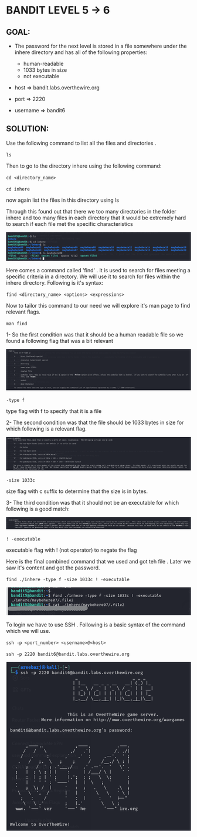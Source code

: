# BANDIT LEVEL 5 -> 6


## GOAL:

- The password for the next level is stored in a file somewhere under the inhere directory and has all of the following properties:

    - human-readable
    - 1033 bytes in size
    - not executable

- host => bandit.labs.overthewire.org
- port => 2220
- username => bandit6

## SOLUTION:

Use the following command to list all the files and directories .

`ls`

Then to go to the directory inhere using the following command:

`cd <directory_name>`

`cd inhere` 

now again list the files in this directory using ls

Through this found out that there we too many directories in the folder inhere and too many files in each directory that it would be extremely hard to search if each file met the specific characteristics

![Bandit6.1](./images/Bandit6.1.png "Bandit6.1")

Here comes a command called 'find' . It is used to search for files meeting a specific criteria in a directory. We will use it to search for files within the inhere directory. Following is it's syntax:

`find <directory_name> <options> <expressions>`

Now to tailor this command to our need  we will explore it's man page to find relevant flags.

`man find`

1- So the first condition was that it should be a human readable file so we found a following flag that was a bit relevant 

![Bandit6.4](./images/Bandit6.4.png "Bandit6.4")

`-type f`
 
 type flag with f to specify that it is a file

2- The second condition was that the file should be 1033 bytes in size for which following is a relevant flag.

![Bandit6.3](./images/Bandit6.3.png "Bandit6.3")

`-size 1033c`

size flag with c suffix to determine that the size is in bytes.

3- The third condition was that it should not be an executable for which following is a good match:

![Bandit6.2](./images/Bandit6.2.png "Bandit6.2")

`! -executable` 

executable flag with ! (not operator) to negate the flag

Here is the final combined command that we used and got teh file . Later we saw it's content and got the password.

`find ./inhere -type f -size 1033c ! -executable`

![Bandit6.5](./images/Bandit6.5.png "Bandit6.5")


To login we have to use SSH . Following is a basic syntax of the command which we will use.

`ssh -p <port_number> <username>@<host>`

`ssh -p 2220 bandit6@bandit.labs.overthewire.org`

![Bandit6.6](./images/Bandit6.6.png "Bandit6.6")

